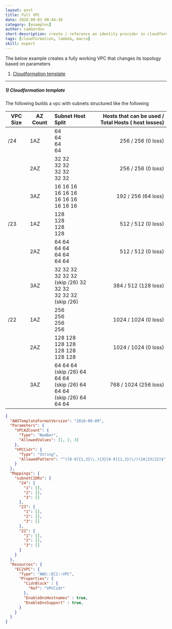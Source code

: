 ```yaml
---
layout: post
title: Full VPC
date: 2020-09-03 08:44:38
category: [examples]
author: samGordon
short-description: create / reference an identity provider in cloudformation
tags: [cloudformation, lambda, macro]
skill: expert
---
```


The below example creates a fully working VPC that changes its topology based on parameters

1. [Cloudformation template](#template)

---

<a name = "template"></a>
##### 1) Cloudformation template

The following builds a vpc with subnets structured like the following

| VPC Size  | AZ Count | Subnet Host Split | Hosts that can be used / Total Hosts ( host losses)  |
| --------- | -------- |:----------------------------------------                               | -----:|
| /24 | 1AZ | 64<br> 64<br> 64<br> 64                                                           | 256 / 256 (0 loss) |
|     | 2AZ | 32 32<br> 32 32<br> 32 32<br> 32 32                                               | 256 / 256 (0 loss) |
|     | 3AZ | 16 16 16<br> 16 16 16<br> 16 16 16<br> 16 16 16                                   | 192 / 256 (64 loss) |
| /23 | 1AZ | 128<br> 128<br> 128<br> 128                                                       | 512 / 512  (0 loss) |
|     | 2AZ | 64 64<br> 64 64<br> 64 64<br> 64 64                                               | 512 / 512 (0 loss) |
|     | 3AZ | 32 32 32<br> 32 32 32<br> (skip /26) 32 32 32<br> 32 32 32 (skip /26)             | 384 / 512 (128 loss) |
| /22 | 1AZ | 256<br> 256<br> 256<br> 256                                                       | 1024 / 1024 (0 loss) |
|     | 2AZ | 128 128<br> 128 128<br> 128 128<br> 128 128                                       | 1024 / 1024 (0 loss) |
|     | 3AZ | 64 64 64<br> (skip /26) 64 64 64<br> (skip /26) 64 64 64<br> (skip /26) 64 64 64  | 768 / 1024 (256 loss) |


```json
{
  "AWSTemplateFormatVersion": "2010-09-09",
  "Parameters": {
    "VPCAZCount": {
      "Type": "Number",
      "AllowedValues": [1, 2, 3]
    },
    "VPCCidr": {
      "Type": "String",
      "AllowedPattern": "^([0-9]{1,3}\\.){3}[0-9]{1,3}(\/)(24|23|22)$"
    }
  },
  "Mappings": {
    "subnetCIDRs": {
      "24": {
        "1": [],
        "2": [],
        "3": []
      },
      "23": {
        "1": [],
        "2": [],
        "3": []
      },
      "22": {
        "1": [],
        "2": [],
        "3": []
      }
    }
  },
  "Resources": {
    "EC2VPC": {
      "Type": "AWS::EC2::VPC",
      "Properties": {
        "CidrBlock" : {
          "Ref": "VPCCidr"
        },
        "EnableDnsHostnames" : true,
        "EnableDnsSupport" : true,  
      }
    }
  }
}
```
